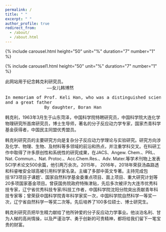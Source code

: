 ```yaml
---
permalink: /
title: " "
excerpt: " "
author_profile: true
redirect_from: 
  - /about/
  - /about.html
---
```


{% include carousel.html height="50" unit="%" duration="7" number="1" %}

{% include carousel1.html height="50" unit="%" duration="7" number="1" %}
<pre>
此网站用于纪念韩克利研究员。
                ——女儿韩博然
</pre>

<pre>
In memoriam of Prof. Keli Han, who was a distinguished scientist
and a great father                                                       
               By daughter, Boran Han
</pre>

韩克利，1963年3月生于山东菏泽，中国科学院特聘研究员，中国科学院大连化学物理研究所首席研究员，博士生导师，著名的分子反应动力学专家，国家杰青科学基金获得者，中国民主同盟优秀盟员。

韩克利研究员的主要研究方向是复杂分子反应动力学理论与实验研究。研究方向涉及化学、物理、生物、及材料等多领域的前沿和热点，并注重学科交叉。在科研工作中取得了许多原创性和系统性的研究成果，在JACS、Angew. Chem.、PRL、Nat. Commun.、Nat. Protoc.、Acc.Chem.Res.、Adv. Mater.等学术刊物上发表SCI学术论文500余篇，他引两万余次。2015年， 2016年，2018年荣获汤森路透和科睿唯安全球高被引用科学家名录。主编了多部中英文专著。主持完成包括‘973项目子课题’、国家自然科学基金委重点项目、面上项目、重大研究计划等20多项国家基金项目。曾获国务院政府特殊津贴，先后多次被评为大连市优秀科技专家，辽宁省优秀科技专家/科技工作者，中国科学院沈阳分院突出贡献青年科技专家等；曾荣获中国科学院青年科学家奖一次，中国科学院自然科学一等奖一次，辽宁省自然科学一等奖二次等。先后培养了100多位硕士、博士研究生。

韩克利研究员把毕生精力献给了他所钟爱的分子反应动力学事业。他淡泊名利、甘为人梯的高尚情操，以及严谨治学、勇于创新的可贵精神，都将给我们留下一笔宝贵的财富。

